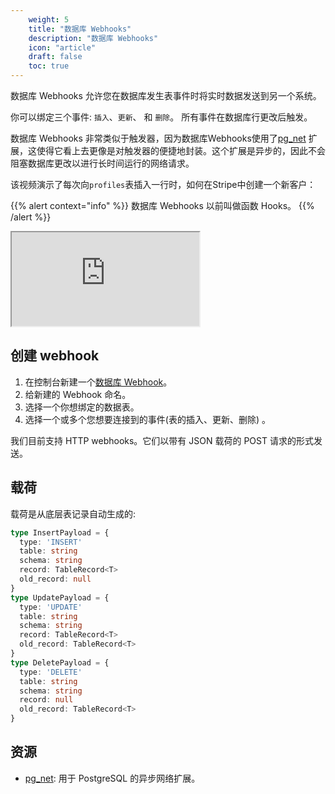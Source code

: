 ```yaml
---
    weight: 5
    title: "数据库 Webhooks"
    description: "数据库 Webhooks"
    icon: "article"
    draft: false
    toc: true
---
```


数据库 Webhooks 允许您在数据库发生表事件时将实时数据发送到另一个系统。

你可以绑定三个事件: `插入`、`更新`、 和 `删除`。 所有事件在数据库行更改后触发。

数据库 Webhooks 非常类似于触发器，因为数据库Webhooks使用了[pg_net](/docs/app/database/extensions/pgnet) 扩展，这使得它看上去更像是对触发器的便捷地封装。这个扩展是异步的，因此不会阻塞数据库更改以进行长时间运行的网络请求。

该视频演示了每次向`profiles`表插入一行时，如何在Stripe中创建一个新客户：

{{% alert context="info" %}}
数据库 Webhooks 以前叫做函数 Hooks。
{{% /alert %}}

<div className="video-container">
  <iframe
    src="https://www.youtube-nocookie.com/embed/codAs9-NeHM"
    frameBorder="1"
    allow="accelerometer; autoplay; clipboard-write; encrypted-media; gyroscope; picture-in-picture"
    allowFullScreen
  ></iframe>
</div>

## 创建 webhook

1. 在控制台新建一个[数据库 Webhook](https://memfiredb.com)。
1. 给新建的 Webhook 命名。
1. 选择一个你想绑定的数据表。
1. 选择一个或多个您想要连接到的事件(表的插入、更新、删除) 。 

我们目前支持 HTTP webhooks。它们以带有 JSON 载荷的 POST 请求的形式发送。

## 载荷

载荷是从底层表记录自动生成的:

```typescript
type InsertPayload = {
  type: 'INSERT'
  table: string
  schema: string
  record: TableRecord<T>
  old_record: null
}
type UpdatePayload = {
  type: 'UPDATE'
  table: string
  schema: string
  record: TableRecord<T>
  old_record: TableRecord<T>
}
type DeletePayload = {
  type: 'DELETE'
  table: string
  schema: string
  record: null
  old_record: TableRecord<T>
}
```

## 资源

- [pg_net](/docs/app/database/extensions/pgnet): 用于 PostgreSQL 的异步网络扩展。


